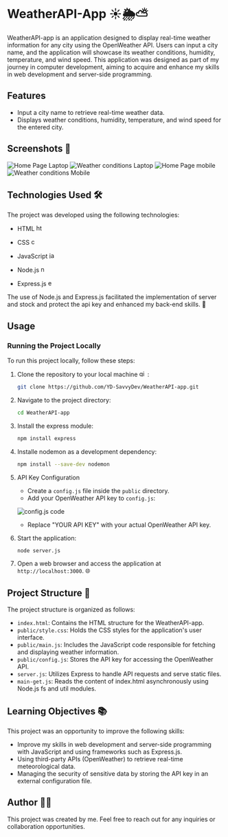 # WeatherAPI-App ☀️🌦️⛅

WeatherAPI-app is an application designed to display real-time weather information for any city using the OpenWeather API. Users can input a city name, and the application will showcase its weather conditions, humidity, temperature, and wind speed. This application was designed as part of my journey in computer development, aiming to acquire and enhance my skills in web development and server-side programming.

## Features

- Input a city name to retrieve real-time weather data.
- Displays weather conditions, humidity, temperature, and wind speed for the entered city.

## Screenshots 📸

![Home Page Laptop](https://github.com/YD-SavvyDev/WeatherAPI-App/blob/main/Screenshots/WeatherApp-homepage-laptop.png)
![Weather conditions Laptop](https://github.com/YD-SavvyDev/WeatherAPI-App/blob/main/Screenshots/WeatherApp-laptop.png)
![Home Page mobile](https://github.com/YD-SavvyDev/WeatherAPI-App/blob/main/Screenshots/WeatherApp-homepage-mobile.png)
![Weather conditions Mobile](https://github.com/YD-SavvyDev/WeatherAPI-App/blob/main/Screenshots/WeatherApp-mobile.png)

## Technologies Used 🛠️

The project was developed using the following technologies:
- HTML <img src="https://cdn.jsdelivr.net/gh/devicons/devicon/icons/html5/html5-original.svg" height="15" alt="html5 logo"  />
- CSS  <img src="https://cdn.jsdelivr.net/gh/devicons/devicon/icons/css3/css3-original.svg" height="15" alt="css3 logo"  />
- JavaScript  <img src="https://cdn.jsdelivr.net/gh/devicons/devicon/icons/javascript/javascript-original.svg" height="15" alt="javascript logo"  />

- Node.js  <img src="https://cdn.simpleicons.org/nodedotjs/339933" height="15" alt="nodejs logo"  />

- Express.js  <img src="https://skillicons.dev/icons?i=express" height="15" alt="express logo"  />


The use of Node.js and Express.js facilitated the implementation of server and stock and protect the api key and enhanced my back-end skills. 🌟

## Usage

### Running the Project Locally

To run this project locally, follow these steps:

1. Clone the repository to your local machine   <img src="https://cdn.jsdelivr.net/gh/devicons/devicon/icons/git/git-original.svg" height="15" alt="git logo"  /> :

    ```bash
    git clone https://github.com/YD-SavvyDev/WeatherAPI-app.git
    ```

2. Navigate to the project directory:

    ```bash
    cd WeatherAPI-app
    ```

3. Install the express module:

    ```bash
    npm install express
    ```

4. Installe nodemon as a development dependency:
   
   ```bash
   npm install --save-dev nodemon
   ```

5. API Key Configuration
    - Create a `config.js` file inside the `public` directory.
    - Add your OpenWeather API key to `config.js`:
      
   ![config.js code](https://github.com/YD-SavvyDev/WeatherAPI-App/blob/main/Screenshots/code-api-key.png)
   
    - Replace "YOUR API KEY" with your actual OpenWeather API key.


6. Start the application:

    ```bash
    node server.js
    ```

7. Open a web browser and access the application at `http://localhost:3000`. 🌐

## Project Structure 📁

The project structure is organized as follows:

- `index.html`: Contains the HTML structure for the WeatherAPI-app.
- `public/style.css`: Holds the CSS styles for the application's user interface.
- `public/main.js`: Includes the JavaScript code responsible for fetching and displaying weather information.
- `public/config.js`: Stores the API key for accessing the OpenWeather API.
- `server.js`: Utilizes Express to handle API requests and serve static files.
- `main-get.js`: Reads the content of index.html asynchronously using Node.js fs and util modules.

## Learning Objectives 📚

This project was an opportunity to improve the following skills:
- Improve my skills in web development and server-side programming with JavaScript and using frameworks such as Express.js.
- Using third-party APIs (OpenWeather) to retrieve real-time meteorological data.
- Managing the security of sensitive data by storing the API key in an external configuration file.

## Author 👨‍💻

This project was created by me. Feel free to reach out for any inquiries or collaboration opportunities.

